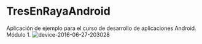 # TresEnRayaAndroid
Aplicación de ejemplo para el curso de desarrollo de aplicaciones Android. Módulo 1.
![device-2016-06-27-203028](https://cloud.githubusercontent.com/assets/1444991/16400071/2eb67ff8-3ca6-11e6-987f-679e9cb0b415.png)

